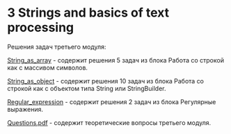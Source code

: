 # 3 Strings and basics of text processing 
Решения задач третьего модуля:

<a href="https://github.com/IrynaValovich/Java_Intro_Online/tree/master/3_Strings_and_basics_of_text_processing/src/by/htp/string_and_basic_of_text_3/string_as_array">String_as_array</a> - содержит решения 5 задач из блока Работа со строкой как с массивом символов.

<a href="https://github.com/IrynaValovich/Java_Intro_Online/tree/master/3_Strings_and_basics_of_text_processing/src/by/htp/string_and_basic_of_text_3/string_as_object">String_as_object</a> - содержит решения 10 задач из блока Работа со строкой как с объектом типа String или StringBuilder.

<a href="https://github.com/IrynaValovich/Java_Intro_Online/tree/master/3_Strings_and_basics_of_text_processing/src/by/htp/string_and_basic_of_text_3/regular_expression">Regular_expression</a> - содержит решения 2 задач из блока Регулярные выражения.

<a href="https://github.com/IrynaValovich/Java_Intro_Online/blob/master/3_Strings_and_basics_of_text_processing/src/by/htp/string_and_basic_of_text_3/Questions.pdf">Questions.pdf</a> - содержит теоретические вопросы третьего модуля.
